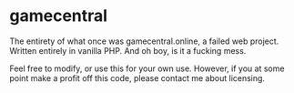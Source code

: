 # gamecentral
The entirety of what once was gamecentral.online, a failed web project. Written entirely in vanilla PHP. And oh boy, is it a fucking mess.

Feel free to modify, or use this for your own use. However, if you at some point make a profit off this code, please contact me about licensing.
